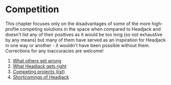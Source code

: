 # Competition

This chapter focuses only on the disadvantages of some of the more high-profile competing solutions in the space when compared to Headjack and doesn't list any of their positives as it would be too long (so not exhaustive by any means) but many of them have served as an inspiration for Headjack in one way or another - it wouldn't have been possible without them. Corrections for any inaccuracies are welcome!

1. [What others get wrong](others_cons.md)
2. [What Headjack gets right](headjack_pros.md)
3. [Competing projects (list)](others_list.md)
4. [Shortcomings of Headjack](headjack_cons.md)
